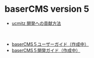 # baserCMS version 5

- [ucmitz 開発への貢献方法](./ucmitz/index)

　
- [baserCMS５ユーザーガイド（作成中）](./user)
- [baserCMS５開発ガイド（作成中）](./developer/index)
